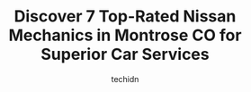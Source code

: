 ---
layout: ampstory
image: https://images.unsplash.com/photo-1622407760454-0a091d4c6cdf?ixlib=rb-4.0.3&ixid=MnwxMjA3fDB8MHxwaG90by1wYWdlfHx8fGVufDB8fHx8&auto=format&fit=crop&w=640&h=853&q=80
author: techidn
featured: false
description: If youre in need of trustworthy and skilled Nissan Mechanic in Montrose CO, USA, youll be pleased to discover the 7 best Nissan Mechanic in town. Their expertise and commitment to customer
title: Discover 7 Top-Rated Nissan Mechanics in Montrose CO for Superior Car Services
cover:
   title: Discover 7 Top-Rated Nissan Mechanics in Montrose CO for Superior Car Services
   subtitle: Rickpate
   background: https://images.unsplash.com/photo-1622407760454-0a091d4c6cdf?ixlib=rb-4.0.3&ixid=MnwxMjA3fDB8MHxwaG90by1wYWdlfHx8fGVufDB8fHx8&auto=format&fit=crop&w=640&h=853&q=80

pages: 
 - layout: thirds
   top: <h1>#1 Mohrs Automotive</h1>
   bottom: "<p>Really nice people, diagnostics fine… but wow - hello price gouging; I havent seen anything like it quite frankly.  Went there for brake booster diagnostic and they </p>"
   background: https://www.knot35.com/toplist/wp-content/uploads/2023/06/best-nissan-mechanic-1-in-montrose-co-1685834218.jpeg
   backgroundblur: true
 - layout: thirds
   top: <h1>#2 A&A Auto Customs Tires & Wheels, LLC</h1>
   bottom: "<p>530 N Townsend Ave, Montrose, CO 81401, United States</p>"
   background: https://www.knot35.com/toplist/wp-content/uploads/2023/06/best-nissan-mechanic-2-in-montrose-co-1685834219.jpeg
   cta:
      link: https://www.knot35.com/toplist/discover-7-top-rated-nissan-mechanics-in-montrose-co-for-superior-car-services/
      text: Discover 7 Top-Rated Nissan Mechanics in Montrose CO for Superior Car Services
 - layout: thirds
   top: <h1>#3 AATCO Transmission & Auto Repair</h1>
   bottom: "<p>2545 S Townsend Ave, Montrose, CO 81401, United States</p>"
   background: https://www.knot35.com/toplist/wp-content/uploads/2023/06/best-nissan-mechanic-3-in-montrose-co-1685834219.jpeg
   cta:
      link: https://www.knot35.com/toplist/discover-7-top-rated-nissan-mechanics-in-montrose-co-for-superior-car-services/
      text: Discover 7 Top-Rated Nissan Mechanics in Montrose CO for Superior Car Services
 - layout: thirds
   top: <h1>#4 Performance Muffler & Auto</h1>
   bottom: "<p>2352 E Main St, Montrose, CO 81401, United States</p>"
   background: https://images.unsplash.com/photo-1613843873231-1447db182f97?ixlib=rb-4.0.3&ixid=MnwxMjA3fDB8MHxwaG90by1wYWdlfHx8fGVufDB8fHx8&auto=format&fit=crop&w=640&h=853&q=80
   cta:
      link: https://www.knot35.com/toplist/discover-7-top-rated-nissan-mechanics-in-montrose-co-for-superior-car-services/
      text: Discover 7 Top-Rated Nissan Mechanics in Montrose CO for Superior Car Services
 - layout: thirds
   top: <h1>#5 Dads Automotive</h1>
   bottom: "<p>1210 N Townsend Ave, Montrose, CO 81401, United States</p>"
   background: https://images.unsplash.com/photo-1509114397022-ed747cca3f65?ixlib=rb-4.0.3&ixid=MnwxMjA3fDB8MHxwaG90by1wYWdlfHx8fGVufDB8fHx8&auto=format&fit=crop&w=640&h=853&q=80
   cta:
      link: https://www.knot35.com/toplist/discover-7-top-rated-nissan-mechanics-in-montrose-co-for-superior-car-services/
      text: Discover 7 Top-Rated Nissan Mechanics in Montrose CO for Superior Car Services
 - layout: thirds
   top: <h1>#6 Diamond G Repair</h1>
   bottom: "<p>65790 Racine Rd Unit 3, Montrose, CO 81403, United States</p>"
   background: https://images.unsplash.com/photo-1561679660-d00ee1e0dc8e?ixlib=rb-4.0.3&ixid=MnwxMjA3fDB8MHxwaG90by1wYWdlfHx8fGVufDB8fHx8&auto=format&fit=crop&w=640&h=853&q=80
   cta:
      link: https://www.knot35.com/toplist/discover-7-top-rated-nissan-mechanics-in-montrose-co-for-superior-car-services/
      text: Discover 7 Top-Rated Nissan Mechanics in Montrose CO for Superior Car Services
 - layout: thirds
   top: <h1>#7 Rons Auto Repair LLC</h1>
   bottom: "<p>60 S Hillcrest Dr, Montrose, CO 81401, United States</p>"
   background: https://images.unsplash.com/photo-1549241520-425e3dfc01cb?ixlib=rb-4.0.3&ixid=MnwxMjA3fDB8MHxwaG90by1wYWdlfHx8fGVufDB8fHx8&auto=format&fit=crop&w=640&h=853&q=80
   cta:
      link: https://www.knot35.com/toplist/discover-7-top-rated-nissan-mechanics-in-montrose-co-for-superior-car-services/
      text: Discover 7 Top-Rated Nissan Mechanics in Montrose CO for Superior Car Services
 - layout: thirds
   middle: Continue reading...
   background: https://images.unsplash.com/photo-1489694553447-4c9339da310d?ixlib=rb-4.0.3&ixid=MnwxMjA3fDB8MHxwaG90by1wYWdlfHx8fGVufDB8fHx8&auto=format&fit=crop&w=640&h=853&q=80
   cta:
      link: https://www.knot35.com/toplist/discover-7-top-rated-nissan-mechanics-in-montrose-co-for-superior-car-services/
      text: Discover 7 Top-Rated Nissan Mechanics in Montrose CO for Superior Car Services
      
---